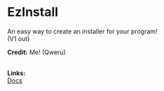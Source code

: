 # EzInstall 

An easy way to create an installer for your program!<br>
(V1 out)

<b>Credit:</b>
Me! (Qweru)

<br><b>Links:</b><br>
<a href="https://github.com/gkursi/EzInstall/blob/main/docs/DOCS.MD">Docs</a>
